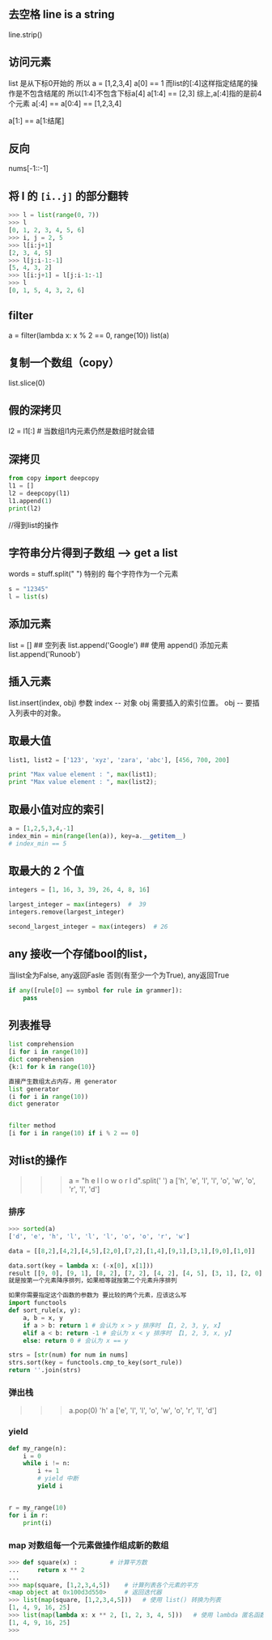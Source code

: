 ## 去空格 line is a string
line.strip()

## 访问元素
list 是从下标0开始的
所以
a = [1,2,3,4]
a[0] == 1
而list的[:4]这样指定结尾的操作是不包含结尾的
所以[1:4]不包含下标a[4]
a[1:4] == [2,3]
综上,a[:4]指的是前4个元素
a[:4] == a[0:4] == [1,2,3,4]

a[1:] == a[1:结尾]

## 反向
nums[-1::-1]

## 将 l 的 `[i..j]` 的部分翻转
```python
>>> l = list(range(0, 7))
>>> l
[0, 1, 2, 3, 4, 5, 6]
>>> i, j = 2, 5
>>> l[i:j+1]
[2, 3, 4, 5]
>>> l[j:i-1:-1]
[5, 4, 3, 2]
>>> l[i:j+1] = l[j:i-1:-1]
>>> l
[0, 1, 5, 4, 3, 2, 6]
```
## filter
a = filter(lambda x: x % 2 == 0, range(10))
list(a)
## 复制一个数组（copy）
list.slice(0)
## 假的深拷贝
l2 = l1[:] # 当数组l1内元素仍然是数组时就会错
## 深拷贝
```py
from copy import deepcopy
l1 = []
l2 = deepcopy(l1)
l1.append(1)
print(l2)
```

//得到list的操作
## 字符串分片得到子数组 --> get a list
words = stuff.split(" ")
特别的 每个字符作为一个元素
```py
s = "12345"
l = list(s)
```
## 添加元素
list = []          ## 空列表
list.append('Google')   ## 使用 append() 添加元素
list.append('Runoob')
## 插入元素
list.insert(index, obj)
参数
index -- 对象 obj 需要插入的索引位置。
obj -- 要插入列表中的对象。
## 取最大值
```python
list1, list2 = ['123', 'xyz', 'zara', 'abc'], [456, 700, 200]

print "Max value element : ", max(list1);
print "Max value element : ", max(list2);
```
## 取最小值对应的索引
```py
a = [1,2,5,3,4,-1]
index_min = min(range(len(a)), key=a.__getitem__)
# index_min == 5
```
## 取最大的 2 个值

```python
integers = [1, 16, 3, 39, 26, 4, 8, 16]

largest_integer = max(integers)  #  39
integers.remove(largest_integer)

second_largest_integer = max(integers)  # 26
```

## any 接收一个存储bool的list，

当list全为False, any返回Fasle
否则(有至少一个为True), any返回True
```py
if any([rule[0] == symbol for rule in grammer]):
	pass
```

## 列表推导
```py
list comprehension
[i for i in range(10)]
dict comprehension
{k:1 for k in range(10)}

直接产生数组太占内存，用 generator
list generator
(i for i in range(10))
dict generator


filter method
[i for i in range(10) if i % 2 == 0]
```
## 对list的操作
>>> a = "h e l l o w o r l d".split(' ')
>>> a
['h', 'e', 'l', 'l', 'o', 'w', 'o', 'r', 'l', 'd']
### 排序
```python
>>> sorted(a)
['d', 'e', 'h', 'l', 'l', 'l', 'o', 'o', 'r', 'w']

data = [[8,2],[4,2],[4,5],[2,0],[7,2],[1,4],[9,1],[3,1],[9,0],[1,0]]

data.sort(key = lambda x: (-x[0], x[1]))
result [[9, 0], [9, 1], [8, 2], [7, 2], [4, 2], [4, 5], [3, 1], [2, 0], [1, 0], [1, 4]]
就是按第一个元素降序排列，如果相等就按第二个元素升序排列

如果你需要指定这个函数的参数为 要比较的两个元素，应该这么写
import functools
def sort_rule(x, y):
    a, b = x, y
    if a > b: return 1 # 会认为 x > y 排序时 【1, 2, 3, y, x】
    elif a < b: return -1 # 会认为 x < y 排序时 【1, 2, 3, x, y】
    else: return 0 # 会认为 x == y

strs = [str(num) for num in nums]
strs.sort(key = functools.cmp_to_key(sort_rule))
return ''.join(strs)

```
### 弹出栈
>>> a.pop(0)
'h'
>>> a
['e', 'l', 'l', 'o', 'w', 'o', 'r', 'l', 'd']
### yield
```py
def my_range(n):
    i = 0
    while i != n:
        i += 1
        # yield 中断
        yield i


r = my_range(10)
for i in r:
    print(i)
```

### map 对数组每一个元素做操作组成新的数组
```py
>>> def square(x) :         # 计算平方数
...     return x ** 2
...
>>> map(square, [1,2,3,4,5])    # 计算列表各个元素的平方
<map object at 0x100d3d550>     # 返回迭代器
>>> list(map(square, [1,2,3,4,5]))   # 使用 list() 转换为列表
[1, 4, 9, 16, 25]
>>> list(map(lambda x: x ** 2, [1, 2, 3, 4, 5]))   # 使用 lambda 匿名函数
[1, 4, 9, 16, 25]
>>>
```
